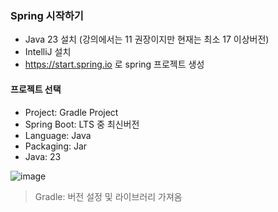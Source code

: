 ### Spring 시작하기

- Java 23 설치 (강의에서는 11 권장이지만 현재는 최소 17 이상버전)
- IntelliJ 설치
- https://start.spring.io 로 spring 프로젝트 생성

#### 프로젝트 선택

- Project: Gradle Project
- Spring Boot: LTS 중 최신버전
- Language: Java
- Packaging: Jar
- Java: 23

![image](https://github.com/user-attachments/assets/a68ef2ef-4f7a-4b6d-9b5b-a6afcefe612c)


> Gradle: 버전 설정 및 라이브러리 가져옴

